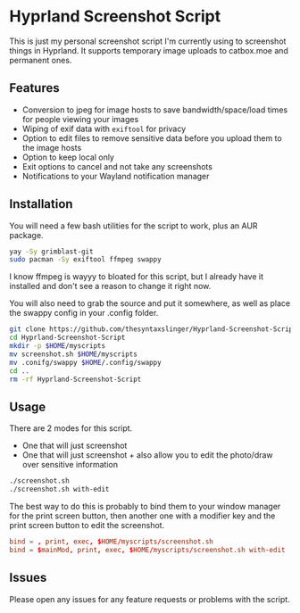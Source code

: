 # Hyprland Screenshot Script
This is just my personal screenshot script I'm currently using to screenshot things in Hyprland.
It supports temporary image uploads to catbox.moe and permanent ones.

## Features
- Conversion to jpeg for image hosts to save bandwidth/space/load times for people viewing your images
- Wiping of exif data with `exiftool` for privacy
- Option to edit files to remove sensitive data before you upload them to the image hosts
- Option to keep local only
- Exit options to cancel and not take any screenshots
- Notifications to your Wayland notification manager

## Installation
You will need a few bash utilities for the script to work, plus an AUR package.
```bash
yay -Sy grimblast-git
sudo pacman -Sy exiftool ffmpeg swappy
```
I know ffmpeg is wayyy to bloated for this script, but I already have it installed and don't see a reason to change it right now.

You will also need to grab the source and put it somewhere, as well as place the swappy config in your .config folder.
```bash
git clone https://github.com/thesyntaxslinger/Hyprland-Screenshot-Script
cd Hyprland-Screenshot-Script
mkdir -p $HOME/myscripts
mv screenshot.sh $HOME/myscripts
mv .conifg/swappy $HOME/.config/swappy
cd ..
rm -rf Hyprland-Screenshot-Script
```


## Usage
There are 2 modes for this script.
- One that will just screenshot
- One that will just screenshot + also allow you to edit the photo/draw over sensitive information

```bash
./screenshot.sh
./screenshot.sh with-edit
```

The best way to do this is probably to bind them to your window manager for the print screen button, then another one with a modifier key and the print screen button to edit the screenshot.

```conf
bind = , print, exec, $HOME/myscripts/screenshot.sh
bind = $mainMod, print, exec, $HOME/myscripts/screenshot.sh with-edit
```

## Issues
Please open any issues for any feature requests or problems with the script.
